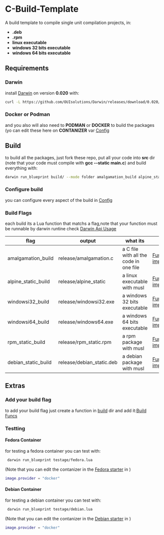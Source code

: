 # C-Build-Template
A build template to compile single unit compilation projects, in:
- **.deb**
- **.rpm**
- **linux executable**
- **windows 32 bits executable**
- **windows 64 bits executable**

## Requirements
### Darwin
install [Darwin](https://github.com/OUIsolutions/Darwin) on
version **0.020** with:
```bash
curl -L https://github.com/OUIsolutions/Darwin/releases/download/0.020/darwin.out -o darwin.out && sudo chmod +x darwin.out &&  sudo  mv darwin.out /usr/bin/darwin
```
### Docker or Podman
and you also will also need to **PODMAN** or **DOCKER**  to build the packages
(yo can edit these here on **CONTANIZER** var [Config](/build/config.lua)

## Build
to build all the packages, just fork these repo,  put all your code into **src** dir
(note that your code must compile with **gcc --static main.c**) and build everything with:
```bash
darwin run_blueprint build/ --mode folder amalgamation_build alpine_static_build windowsi32_build windowsi64_build rpm_static_build debian_static_build

```
### Configure build
you can configure every aspect of the build in [Config](/build/config.lua) 
### Build Flags
each build its a  Lua function that matchs a flag,note that your function must be runnable 
by darwin runtine check [Darwin Api Usage](https://github.com/OUIsolutions/Darwin/blob/main/docs/api_usage.md)


| flag               | output                  | what its                                | Function                  |
|--------------------|-------------------------|----------------------------------------|---------------------------|
| amalgamation_build | release/amalgamation.c  | a C file with all the code in one file |[Function implementation](/build/build/amalgamation_build.lua)    |
| alpine_static_build| release/alpine_static   | a linux executable with musl           |[Function implementation](/build/build/alpine_static_build.lua)   | 
| windowsi32_build   | release/windowsi32.exe  | a windows 32 bits executable            |[Function implementation](/build/build/windowsi32_build.lua)      |
| windowsi64_build   | release/windows64.exe  | a windows 64 bits executable            |[Function implementation](/build/build/windows64_build.lua)      |
| rpm_static_build   | release/rpm_static.rpm  | a rpm package with musl                 |[Function implementation](/build/build/rpm_static_build.lua)      |
| debian_static_build| release/debian_static.deb| a debian package with musl              |[Function implementation](/build/build/debian_static_build.lua)   |

## Extras 
### Add your build flag
to add your build flag just create a function in [build](/build/build) dir and add it:[Build Funcs](/build/build_funcs.lua)

### Testting 

#### Fedora Container
for testing a fedora container you can test with:
```bash
 darwin run_blueprint testage/fedora.lua
 ```

(Note that you can edit the contanizer in the [Fedora starter](/testage/fedora.lua) in )
```lua
image.provider = "docker"
```

#### Debian Container
for testing a debian container you can test with:
```bash
 darwin run_blueprint testage/debian.lua
 ```
(Note that you can edit the contanizer in the [Debian starter](/testage/debian.lua) in )
```lua
image.provider = "docker"
```
